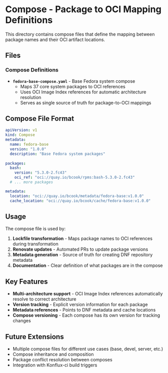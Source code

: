 # Compose - Package to OCI Mapping Definitions

This directory contains compose files that define the mapping between package names and their OCI artifact locations.

## Files

### Compose Definitions
- **`fedora-base-compose.yaml`** - Base Fedora system compose
  - Maps 37 core system packages to OCI references
  - Uses OCI Image Index references for automatic architecture resolution
  - Serves as single source of truth for package-to-OCI mappings

## Compose File Format

```yaml
apiVersion: v1
kind: Compose
metadata:
  name: fedora-base
  version: "1.0.0"
  description: "Base Fedora system packages"
  
packages:
  bash:
    version: "5.3.0-2.fc43"
    oci_ref: "oci://quay.io/bcook/rpms:bash-5.3.0-2.fc43"
  # ... more packages

metadata:
  location: "oci://quay.io/bcook/metadata/fedora-base:v1.0.0"
  cache_location: "oci://quay.io/bcook/cache/fedora-base:v1.0.0"
```

## Usage

The compose file is used by:

1. **Lockfile transformation** - Maps package names to OCI references during transformation
2. **Renovate updates** - Automated PRs to update package versions
3. **Metadata generation** - Source of truth for creating DNF repository metadata
4. **Documentation** - Clear definition of what packages are in the compose

## Key Features

- **Multi-architecture support** - OCI Image Index references automatically resolve to correct architecture
- **Version tracking** - Explicit version information for each package  
- **Metadata references** - Points to DNF metadata and cache locations
- **Compose versioning** - Each compose has its own version for tracking changes

## Future Extensions

- Multiple compose files for different use cases (base, devel, server, etc.)
- Compose inheritance and composition
- Package conflict resolution between composes
- Integration with Konflux-ci build triggers